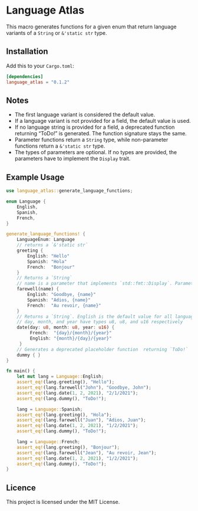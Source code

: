 # Language Atlas
This macro generates functions for a given enum that return language variants of a `String` or `&'static str` type. 

## Installation

Add this to your `Cargo.toml`:

```toml
[dependencies]
language_atlas = "0.1.2"
```

## Notes

- The first language variant is considered the default value.
- If a language variant is not provided for a field, the default value is used.
- If no language string is provided for a field, a deprecated function returning “ToDo!” is generated. The function signature stays the same.
- Parameter functions return a `String` type, while non-parameter functions return a `&'static str` type.
- The types of parameters are optional. If no types are provided, the parameters have to implement the `Display` trait.

## Example Usage 

```rust
use language_atlas::generate_language_functions;

enum Language {
    English,
    Spanish,
    French,
}

generate_language_functions! {
    LanguageEnum: Language
    // returns a `&'static str`
    greeting { 
        English: "Hello" 
        Spanish: "Hola"
        French:  "Bonjour" 
    }
    // Returns a `String` 
    // name is a parameter that implements `std::fmt::Display`. Parameter types are optional.
    farewell(name) {
        English: "Goodbye, {name}"
        Spanish: "Adios, {name}"
        French:  "Au revoir, {name}"
    }
    // Returns a `String`. English is the default value for all languages.
    // day, month, and year have types u8, u8, and u16 respectively
    date(day: u8, month: u8, year: u16) {
         French:  "{day}/{month}/{year}"
         English: "{month}/{day}/{year}"
     }
    // Generates a deprecated placeholder function  returning `ToDo!`
    dummy { }
}

fn main() {
    let mut lang = Language::English;
    assert_eq!(lang.greeting(), "Hello");
    assert_eq!(lang.farewell("John"), "Goodbye, John");
    assert_eq!(lang.date(1, 2, 2021), "2/1/2021");
    assert_eq!(lang.dummy(), "ToDo!");

    lang = Language::Spanish;
    assert_eq!(lang.greeting(), "Hola");
    assert_eq!(lang.farewell("Juan"), "Adios, Juan");
    assert_eq!(lang.date(1, 2, 2021), "1/2/2021");
    assert_eq!(lang.dummy(), "ToDo!");

    lang = Language::French;
    assert_eq!(lang.greeting(), "Bonjour");
    assert_eq!(lang.farewell("Jean"), "Au revoir, Jean");
    assert_eq!(lang.date(1, 2, 2021), "1/2/2021");
    assert_eq!(lang.dummy(), "ToDo!");
}
```

## Licence

This project is licensed under the MIT License.